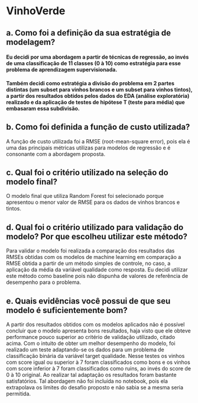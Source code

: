 # VinhoVerde

## a. Como foi a definição da sua estratégia de modelagem?
#### Eu decidi por uma abordagem a partir de técnicas de regressão, ao invés de uma classificação de 11 classes (0 à 10) como estratégia para esse problema de aprendizagem supervisionada.
#### Também decidi como estratégia a divisão do problema em 2 partes distintas (um subset para vinhos brancos e um subset para vinhos tintos), a partir dos resultados obtidos pelos dados do EDA (análise exploratória) realizado e da aplicação de testes de hipótese T (teste para média) que embasaram essa subdivisão.
## b. Como foi definida a função de custo utilizada?
A função de custo utilizada foi a RMSE (root-mean-square error), pois ela é uma das principais métricas utilizas para modelos de regressão e é consonante com a abordagem proposta.
## c. Qual foi o critério utilizado na seleção do modelo final?
O modelo final que utiliza Random Forest foi selecionado porque apresentou o menor valor de RMSE para os dados de vinhos brancos e tintos.
## d. Qual foi o critério utilizado para validação do modelo? Por que escolheu utilizar este método?
Para validar o modelo foi realizada a comparação dos resultados das RMSEs obtidas com os modelos de machine learning em comparação a RMSE obtida a partir de um método simples de controle, no caso, a aplicação da média da variável qualidade como resposta. Eu decidi utilizar este método como baseline pois não dispunha de valores de referência de desempenho para o problema.
## e. Quais evidências você possui de que seu modelo é suficientemente bom?
A partir dos resultados obtidos com os modelos aplicados não é possível concluir que o modelo apresenta bons resultados, haja visto que ele obteve performance pouco superior ao critério de validação utilizado, citado acima.
Com o intuito de obter um melhor desempenho do modelo, foi realizado um teste adaptando-se os dados para um problema de classificação binária da variável target qualidade. Nesse testes os vinhos com score igual ou superior à 7 foram classificados como bons e os vinhos com score inferior à 7 foram classificados como ruins, ao invés do score de 0 à 10 original. Ao realizar tal adaptação os resultados foram bastante satisfatórios. Tal abordagem não foi incluída no notebook, pois ela extrapolava os limites do desafio proposto e não sabia se a mesma seria permitida.  
